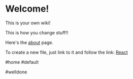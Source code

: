 # Welcome!

This is your own wiki!

This is how you change stuff!!

Here's the [about](about) page.

To create a new file, just link to it and follow the link: [React](react)

#home #default

#welldone